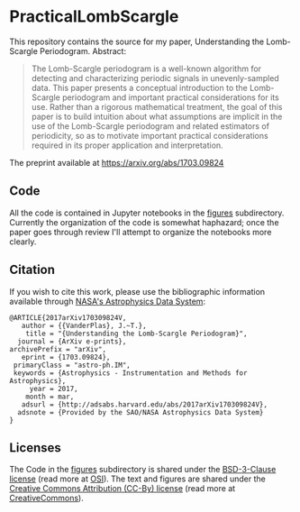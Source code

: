 # PracticalLombScargle

This repository contains the source for my paper, Understanding the Lomb-Scargle Periodogram.
Abstract:

> The Lomb-Scargle periodogram is a well-known algorithm for detecting and characterizing periodic signals in unevenly-sampled data. This paper presents a conceptual introduction to the Lomb-Scargle periodogram and important practical considerations for its use. Rather than a rigorous mathematical treatment, the goal of this paper is to build intuition about what assumptions are implicit in the use of the Lomb-Scargle periodogram and related estimators of periodicity, so as to motivate important practical considerations required in its proper application and interpretation.

The preprint available at https://arxiv.org/abs/1703.09824

## Code

All the code is contained in Jupyter notebooks in the [figures](figures) subdirectory.
Currently the organization of the code is somewhat haphazard; once the paper goes through review I'll attempt to organize the notebooks more clearly.

## Citation

If you wish to cite this work, please use the bibliographic information available through [NASA's Astrophysics Data System](http://adsabs.harvard.edu/abs/2017arXiv170309824V):

```
@ARTICLE{2017arXiv170309824V,
   author = {{VanderPlas}, J.~T.},
    title = "{Understanding the Lomb-Scargle Periodogram}",
  journal = {ArXiv e-prints},
archivePrefix = "arXiv",
   eprint = {1703.09824},
 primaryClass = "astro-ph.IM",
 keywords = {Astrophysics - Instrumentation and Methods for Astrophysics},
     year = 2017,
    month = mar,
   adsurl = {http://adsabs.harvard.edu/abs/2017arXiv170309824V},
  adsnote = {Provided by the SAO/NASA Astrophysics Data System}
}
```

## Licenses

The Code in the [figures](figures) subdirectory is shared under the [BSD-3-Clause license](LICENSE-CODE) (read more at [OSI](https://opensource.org/licenses/BSD-3-Clause)). The text and figures are shared under the [Creative Commons Attribution (CC-By) license](LICENSE-TEXT) (read more at [CreativeCommons](https://creativecommons.org/licenses/by/4.0)).
